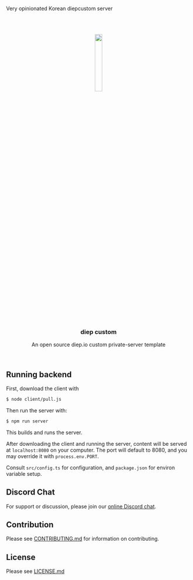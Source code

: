 Very opinionated Korean diepcustom server

<br><br>
<div align="center">
<img src="./icon.png" width="20%" />
<h3> diep custom </h3>
<p> An open source diep.io custom private-server template </p>
</div>
<br>

## Running backend

First, download the client with
```bash
$ node client/pull.js
```

Then run the server with:
```bash
$ npm run server
```
This builds and runs the server.

After downloading the client and running the server, content will be served at `localhost:8080` on your computer. The port will default to 8080, and you may override it with `process.env.PORT`.

Consult `src/config.ts` for configuration, and `package.json` for environ variable setup.

## Discord Chat

For support or discussion, please join our [online Discord chat](https://discord.gg/SyxWdxgHnT).


## Contribution

Please see [CONTRIBUTING.md](./CONTRIBUTING.md) for information on contributing.

<!-- OLD TEXT, saving here just for now
  All issues should be relate to critical bugs, stat related inconsistencies, or undefined/misdefined behavior.

  ### Pull Requests

  When making a pull request, please indicate whether you are either:
    1. Patching an issue documented in Issues
    2. Fixing a documentation related error (grammar, syntax, etc in markdown or comments)
    
  If the reason for your pull request differs from these two, then summarize both the issue and the changes you made.
-->

## License

Please see [LICENSE.md](./LICENSE.md)
